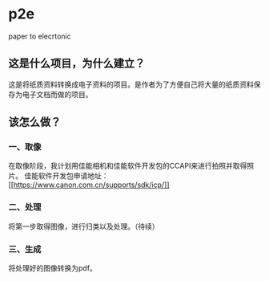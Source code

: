 # p2e

paper to elecrtonic

## 这是什么项目，为什么建立？

这是将纸质资料转换成电子资料的项目。是作者为了方便自己将大量的纸质资料保存为电子文档而做的项目。

## 该怎么做？

### 一、取像

在取像阶段，我计划用佳能相机和佳能软件开发包的CCAPI来进行拍照并取得照片。
佳能软件开发包申请地址：[[https://www.canon.com.cn/supports/sdk/icp/]]
### 二、处理
将第一步取得图像，进行归类以及处理。（待续）

### 三、生成

将处理好的图像转换为pdf。
